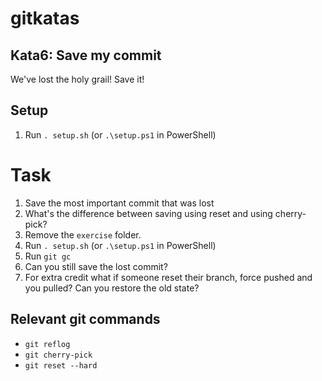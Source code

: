 # gitkatas
## Kata6: Save my commit
We've lost the holy grail!
Save it!

## Setup

1. Run `. setup.sh` (or `.\setup.ps1` in PowerShell)

# Task
1. Save the most important commit that was lost
2. What's the difference between saving using reset and using cherry-pick?
3. Remove the `exercise` folder.
4. Run `. setup.sh` (or `.\setup.ps1` in PowerShell)
5. Run `git gc`
6. Can you still save the lost commit?
7. For extra credit what if someone reset their branch, force pushed and you pulled? Can you restore the old state?

## Relevant git commands
- `git reflog`
- `git cherry-pick`
- `git reset --hard`
